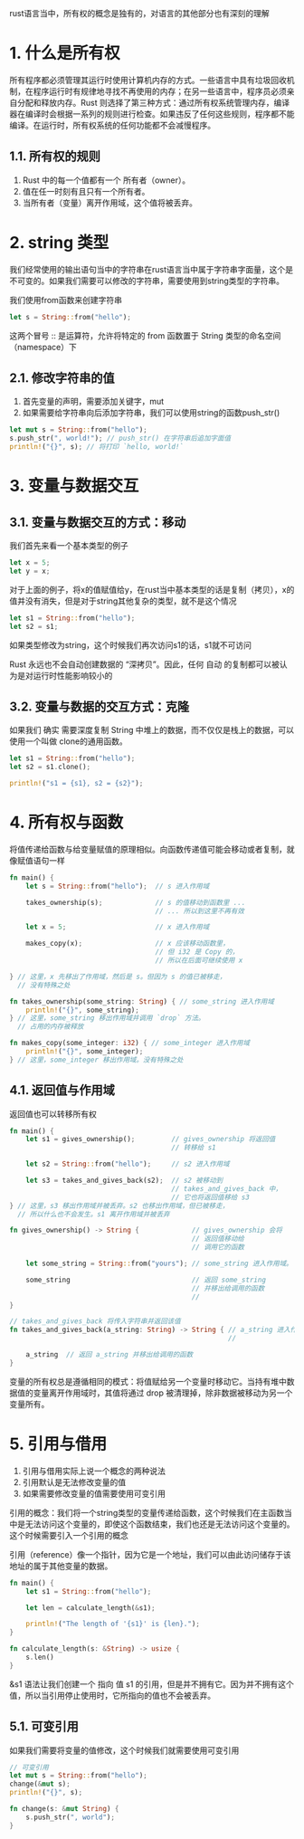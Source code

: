 rust语言当中，所有权的概念是独有的，对语言的其他部分也有深刻的理解

# 1. 什么是所有权

所有程序都必须管理其运行时使用计算机内存的方式。一些语言中具有垃圾回收机制，在程序运行时有规律地寻找不再使用的内存；在另一些语言中，程序员必须亲自分配和释放内存。Rust 则选择了第三种方式：通过所有权系统管理内存，编译器在编译时会根据一系列的规则进行检查。如果违反了任何这些规则，程序都不能编译。在运行时，所有权系统的任何功能都不会减慢程序。

## 1.1. 所有权的规则

1. Rust 中的每一个值都有一个 所有者（owner）。
2. 值在任一时刻有且只有一个所有者。
3. 当所有者（变量）离开作用域，这个值将被丢弃。

# 2. string 类型

我们经常使用的输出语句当中的字符串在rust语言当中属于字符串字面量，这个是不可变的。如果我们需要可以修改的字符串，需要使用到string类型的字符串。

我们使用from函数来创建字符串

```rust
let s = String::from("hello");
```

这两个冒号 :: 是运算符，允许将特定的 from 函数置于 String 类型的命名空间（namespace）下

## 2.1. 修改字符串的值

1. 首先变量的声明，需要添加关键字，mut
2. 如果需要给字符串向后添加字符串，我们可以使用string的函数push_str()

```rust
let mut s = String::from("hello");
s.push_str(", world!"); // push_str() 在字符串后追加字面值
println!("{}", s); // 将打印 `hello, world!`
```

# 3. 变量与数据交互

## 3.1. 变量与数据交互的方式：移动

我们首先来看一个基本类型的例子

```rust
let x = 5;
let y = x;
```

对于上面的例子，将x的值赋值给y，在rust当中基本类型的话是复制（拷贝），x的值并没有消失，但是对于string其他复杂的类型，就不是这个情况

```rust
let s1 = String::from("hello");
let s2 = s1;
```

如果类型修改为string，这个时候我们再次访问s1的话，s1就不可访问

Rust 永远也不会自动创建数据的 “深拷贝”。因此，任何 自动 的复制都可以被认为是对运行时性能影响较小的

## 3.2. 变量与数据的交互方式：克隆

如果我们 确实 需要深度复制 String 中堆上的数据，而不仅仅是栈上的数据，可以使用一个叫做 clone的通用函数。

```rust
let s1 = String::from("hello");
let s2 = s1.clone();

println!("s1 = {s1}, s2 = {s2}");
```

# 4. 所有权与函数

将值传递给函数与给变量赋值的原理相似。向函数传递值可能会移动或者复制，就像赋值语句一样

```rust
fn main() {
    let s = String::from("hello");  // s 进入作用域

    takes_ownership(s);             // s 的值移动到函数里 ...
                                    // ... 所以到这里不再有效

    let x = 5;                      // x 进入作用域

    makes_copy(x);                  // x 应该移动函数里，
                                    // 但 i32 是 Copy 的，
                                    // 所以在后面可继续使用 x

} // 这里，x 先移出了作用域，然后是 s。但因为 s 的值已被移走，
  // 没有特殊之处

fn takes_ownership(some_string: String) { // some_string 进入作用域
    println!("{}", some_string);
} // 这里，some_string 移出作用域并调用 `drop` 方法。
  // 占用的内存被释放

fn makes_copy(some_integer: i32) { // some_integer 进入作用域
    println!("{}", some_integer);
} // 这里，some_integer 移出作用域。没有特殊之处
```

## 4.1. 返回值与作用域

返回值也可以转移所有权

```rust
fn main() {
    let s1 = gives_ownership();         // gives_ownership 将返回值
                                        // 转移给 s1

    let s2 = String::from("hello");     // s2 进入作用域

    let s3 = takes_and_gives_back(s2);  // s2 被移动到
                                        // takes_and_gives_back 中，
                                        // 它也将返回值移给 s3
} // 这里，s3 移出作用域并被丢弃。s2 也移出作用域，但已被移走，
  // 所以什么也不会发生。s1 离开作用域并被丢弃

fn gives_ownership() -> String {             // gives_ownership 会将
                                             // 返回值移动给
                                             // 调用它的函数

    let some_string = String::from("yours"); // some_string 进入作用域。

    some_string                              // 返回 some_string
                                             // 并移出给调用的函数
                                             //
}

// takes_and_gives_back 将传入字符串并返回该值
fn takes_and_gives_back(a_string: String) -> String { // a_string 进入作用域
                                                      //

    a_string  // 返回 a_string 并移出给调用的函数
}
```

变量的所有权总是遵循相同的模式：将值赋给另一个变量时移动它。当持有堆中数据值的变量离开作用域时，其值将通过 drop 被清理掉，除非数据被移动为另一个变量所有。

# 5. 引用与借用

1. 引用与借用实际上说一个概念的两种说法
2. 引用默认是无法修改变量的值
3. 如果需要修改变量的值需要使用可变引用

引用的概念：我们将一个string类型的变量传递给函数，这个时候我们在主函数当中是无法访问这个变量的，即使这个函数结束，我们也还是无法访问这个变量的。这个时候需要引入一个引用的概念

引用（reference）像一个指针，因为它是一个地址，我们可以由此访问储存于该地址的属于其他变量的数据。

```rust
fn main() {
    let s1 = String::from("hello");

    let len = calculate_length(&s1);

    println!("The length of '{s1}' is {len}.");
}

fn calculate_length(s: &String) -> usize {
    s.len()
}
```

&s1 语法让我们创建一个 指向 值 s1 的引用，但是并不拥有它。因为并不拥有这个值，所以当引用停止使用时，它所指向的值也不会被丢弃。

## 5.1. 可变引用

如果我们需要将变量的值修改，这个时候我们就需要使用可变引用

```rust
// 可变引用
let mut s = String::from("hello");
change(&mut s);
println!("{}", s);

fn change(s: &mut String) {
    s.push_str(", world");
}
```